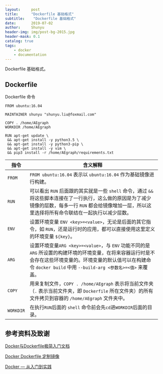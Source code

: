```yaml
---
layout:     post
title:      "Dockerfile 基础格式"
subtitle:    "Dockerfile 基础格式"
date:       2019-07-02
author:     Shunyu
header-img: img/post-bg-2015.jpg
header-mask: 0.1
catalog: true
tags:
    - docker
    - documentation
---
```




Dockerfile 基础格式。



## Dockerfile

Dockerfile 命令

```
FROM ubuntu:16.04

MAINTAINER shunyu "shunyu.liu@foxmail.com"

COPY . /home/AEgraph
WORKDIR /home/AEgraph

RUN apt-get update \
 && apt-get install -y python3.5 \
 && apt-get install -y python3-pip \
 && apt-get install -y vim \
 && pip3 install -r /home/AEgraph/requirements.txt
```





| 指令      | 含义解释                                                     |
| --------- | ------------------------------------------------------------ |
| `FROM`    | `FROM ubuntu:16.04` 表示以 `ubuntu:16.04` 作为基础镜像进行构建。 |
| `RUN`     | 可以看出 `RUN` 后面跟的其实就是一些 `shell` 命令，通过 `&&` 将这些脚本连接在了一行执行，这么做的原因是为了减少镜像的层数，每多一行 `RUN` 都会给镜像增加一层，所以这里选择将所有命令联结在一起执行以减少层数。 |
| `ENV`     | 设置环境变量 `ENV <key>=<value>`，无论是后面的其它指令，如 `RUN`，还是运行时的应用，都可以直接使用这里定义的环境变量 `${key}`。 |
| `ARG`     | 设置环境变量`ARG <key>=<value>`，与 `ENV` 功能不同的是 ` ARG` 所设置的构建环境的环境变量，在将来容器运行时是不会存在这些环境变量的。环境变量的默认值可以在构建命令 `docker build` 中用 `--build-arg <参数名>=<值>` 来覆盖。 |
| `COPY`    | 用来复制文件，`COPY . /home/AEgraph` 表示将当前文件夹（`.` 表示当前文件夹，即 `Dockerfile` 所在文件夹）的所有文件拷贝到容器的 `/home/AEgraph` 文件夹中。 |
| `WORKDIR` | 在执行`RUN`后面的 `shell` 命令前会先`cd`进`WORKDIR`后面的目录。 |




## 参考资料及致谢

[Docker与Dockerfile极简入门文档](https://blog.csdn.net/qq_33256688/article/details/80319673)

[Docker Dockerfile 定制镜像](https://blog.csdn.net/wo18237095579/article/details/80540571)

[Docker — 从入门到实践](https://docker_practice.gitee.io/)

